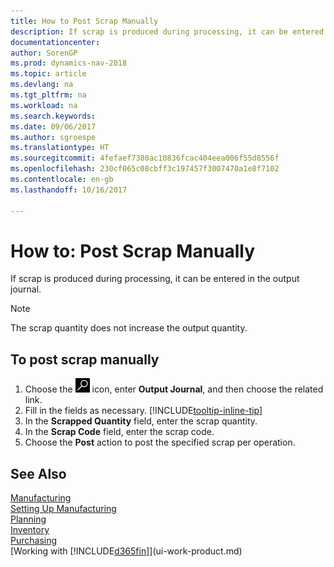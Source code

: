 ```yaml
---
title: How to Post Scrap Manually
description: If scrap is produced during processing, it can be entered in the output journal. Note that the scrap quantity does not increase the output quantity.
documentationcenter: 
author: SorenGP
ms.prod: dynamics-nav-2018
ms.topic: article
ms.devlang: na
ms.tgt_pltfrm: na
ms.workload: na
ms.search.keywords: 
ms.date: 09/06/2017
ms.author: sgroespe
ms.translationtype: HT
ms.sourcegitcommit: 4fefaef7380ac10836fcac404eea006f55d8556f
ms.openlocfilehash: 230cf065c08cbff3c197457f3007470a1e8f7102
ms.contentlocale: en-gb
ms.lasthandoff: 10/16/2017

---
```

# <a name="how-to-post-scrap-manually"></a>How to: Post Scrap Manually
If scrap is produced during processing, it can be entered in the output journal. 

> [!NOTE]
> The scrap quantity does not increase the output quantity.  

## <a name="to-post-scrap-manually"></a>To post scrap manually  
1. Choose the ![Search for Page or Report](media/ui-search/search_small.png "Search for Page or Report icon") icon, enter **Output Journal**, and then choose the related link.  
2. Fill in the fields as necessary. [!INCLUDE[tooltip-inline-tip](includes/tooltip-inline-tip_md.md)]  
3. In the **Scrapped Quantity** field, enter the scrap quantity.  
4. In the **Scrap Code** field, enter the scrap code.  
5. Choose the **Post** action to post the specified scrap per operation.  

## <a name="see-also"></a>See Also  
[Manufacturing](production-manage-manufacturing.md)    
[Setting Up Manufacturing](production-configure-production-processes.md)  
[Planning](production-planning.md)      
[Inventory](inventory-manage-inventory.md)  
[Purchasing](purchasing-manage-purchasing.md)  
[Working with [!INCLUDE[d365fin](includes/d365fin_md.md)]](ui-work-product.md)


